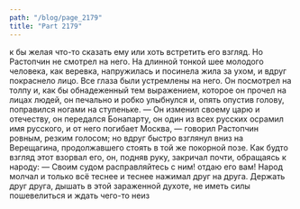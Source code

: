 ```yaml
---
path: "/blog/page_2179"
title: "Part 2179"
---
```


к бы желая что-то сказать ему или хоть встретить его взгляд. Но Растопчин не смотрел на него. На длинной тонкой шее молодого человека, как веревка, напружилась и посинела жила за ухом, и вдруг покраснело лицо.
Все глаза были устремлены на него. Он посмотрел на толпу и, как бы обнадеженный тем выражением, которое он прочел на лицах людей, он печально и робко улыбнулся и, опять опустив голову, поправился ногами на ступеньке.
— Он изменил своему царю и отечеству, он передался Бонапарту, он один из всех русских осрамил имя русского, и от него погибает Москва, — говорил Растопчин ровным, резким голосом; но вдруг быстро взглянул вниз на Верещагина, продолжавшего стоять в той же покорной позе. Как будто взгляд этот взорвал его, он, подняв руку, закричал почти, обращаясь к народу: — Своим судом расправляйтесь с ним! отдаю его вам!
Народ молчал и только всё теснее и теснее нажимал друг на друга. Держать друг друга, дышать в этой зараженной духоте, не иметь силы пошевелиться и ждать чего-то неиз
